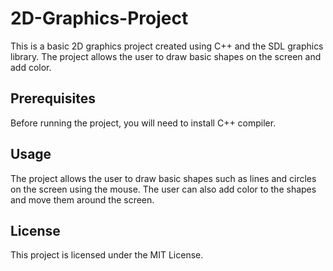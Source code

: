# 2D-Graphics-Project

This is a basic 2D graphics project created using C++ and the SDL graphics library. The project allows the user to draw basic shapes on the screen and add color.

## Prerequisites
Before running the project, you will need to install C++ compiler.

## Usage
The project allows the user to draw basic shapes such as lines and circles on the screen using the mouse. The user can also add color to the shapes and move them around the screen.

## License
This project is licensed under the MIT License.
